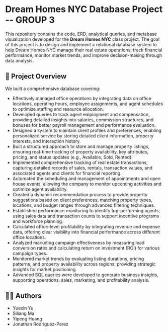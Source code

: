 # Dream Homes NYC Database Project -- GROUP 3

This repository contains the code, ERD, analytical queries, and metabase visualization developed for the **Dream Homes NYC** class project. The goal of this project is to design and implement a relational database system to help Dream Homes NYC manage their real estate operations, track financial performance, monitor market trends, and improve decision-making through data analysis.

## 📂 Project Overview
We built a comprehensive database covering:

- Effectively managed office operations by integrating data on office locations, operating hours, employee assignments, and agent schedules to optimize staffing and resource allocation.
- Developed queries to track agent employment and compensation, providing detailed insights into salaries, commission structures, and bonuses for better payroll management and performance evaluation.
- Designed a system to maintain client profiles and preferences, enabling personalized service by storing detailed client information, property interests, and interaction history.
- Built a structured approach to store and manage property listings, ensuring real-time tracking of property availability, key attributes, pricing, and status updates (e.g., Available, Sold, Rented).
- Implemented comprehensive tracking of real estate transactions, capturing detailed records of sales, rentals, transaction values, and associated agents and clients for financial reporting.
- Automated the scheduling and management of appointments and open house events, allowing the company to monitor upcoming activities and optimize agent availability.
- Created a dynamic recommendation process to provide property suggestions based on client preferences, matching property types, locations, and budget ranges through advanced filtering techniques.
- Established performance monitoring to identify top-performing agents, using sales data and transaction counts to support incentive programs and workforce planning.
- Calculated office-level profitability by integrating revenue and expense data, offering clear visibility into financial performance across different office locations.
- Analyzed marketing campaign effectiveness by measuring lead conversion rates and calculating return on investment (ROI) for various campaign types.
- Monitored market trends by evaluating listing durations, pricing patterns, and property availability across regions, providing strategic insights for market positioning.
- Advanced SQL queries were developed to generate business insights, supporting operations, sales, marketing, and profitability analysis.

## 👨‍💻 Authors
- Yuexin Yu
- Siliang Ma
- Yipeng Huang
- Jonathan Rodriguez-Perez




